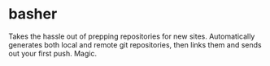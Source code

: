 basher
======

Takes the hassle out of prepping repositories for new sites. Automatically generates both local and remote git repositories, then links them and sends out your first push. Magic.
